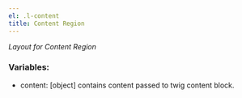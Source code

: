 ```yaml
---
el: .l-content
title: Content Region
---
```


_Layout for Content Region_

### Variables:

- content: [object] contains content passed to twig content block.
